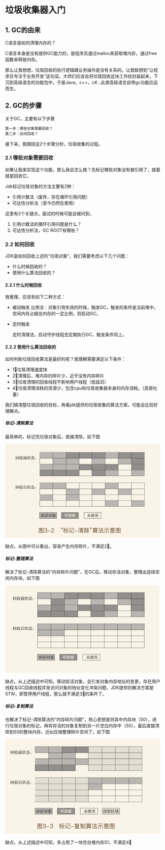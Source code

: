 # 垃圾收集器入门

## 1. GC的由来

C语言是如何清理内存的？

C语言本身是没有提供GC能力的，是程序员通过malloc来获取堆内存，通过free函数来释放内存。

那么让我想想，垃圾回收的执行逻辑跟业务操作是没有关系的。让我联想到“让程序员专注于业务开发“这句话，大师们应该会将垃圾回收这块工作给封装起来，下沉到高级语言的功能包中，于是Java，c++，c#...此类高级语言自带gc功能应运而生。

## 2. GC的步骤

关于GC，主要有以下步骤

```tex
第一步：哪些对象需要回收？
第二步：如何回收？
```

接下来，我围绕这2个步骤分析，垃圾收集的过程。

### 2.1 哪些对象需要回收

 如果让我来实现这个功能，那么我会怎么做？先标记哪些对象没有被引用了，接着就是回收它。

Jdk标记垃圾对象的方法主要有2种：

- 引用计数法（废弃，存在循环引用问题）
- 可达性分析法（至今仍然在使用）

这里有2个关键点，面试的时候可能会被问到，

1. 引用计数法的循环引用问题是什么？
2. 可达性分析法，GC ROOT有哪些？



### 2.2 如何回收

JDK是如何回收上述的“垃圾对象”，我们需要考虑以下几个问题：

- 什么时候回收的？
- 使用什么算法回收的？

#### 2.2.1 什么时候回收

我推理，应该有如下二种方式：

- 被动触发
  比例法：对象引用失效的时候，触发GC，触发的条件是当前堆中，空闲内存占据总内存的一定比例，则启动GC。

- 定时触发

  定时清理法，启动守护线程去定期执行GC，触发条件同上。

#### 2.2.2 使用什么算法回收的

如何判断垃圾回收算法是最好的呢？我理解需要满足以下条件：

- 1⃣️垃圾清理速度快
- 2⃣️清理后，堆内存的碎片少，近乎没有内存碎片
- 3⃣️垃圾清理的回收线程不影响用户线程（低延迟）
- 4⃣️垃圾清理消耗的资源少，包含cpu和垃圾收集器本身的内存消耗。（高吞吐量）

我们搞清楚垃圾回收的目标，再看jdk提供的垃圾收集的算法方案，可能会比较好理解点。

##### 标记-清除算法

最简单的，标记完垃圾对象后，直接清除，如下图

![标记-清除算法](https://github.com/newhcw/images/blob/master/%E6%A0%87%E8%AE%B0-%E6%B8%85%E9%99%A4.png)

缺点，从图中可以看出，容易产生内存碎片，不满足2⃣️。

##### 标记-整理算法

解决了标记-清除算法的“内存碎片问题”，在GC后，移动存活对象，整理出连续空闲内存块，如下图

![标记-整理算法](https://github.com/newhcw/images/blob/master/%E6%A0%87%E8%AE%B0-%E6%95%B4%E7%90%86.png)

缺点，从上述描述中可知，移动存活对象，会引发对象内存地址的变更，存在用户线程与GC回收线程并发访问对象的地址变化冲突问题，JDK提供的解决方案是STW，即暂停用户线程，那么就不满足3⃣️的条件了。

##### 标记-复制算法

也解决了标记-清除算法的“内存碎片问题”，核心思想是将其中内存块（S0），进行垃圾对象的标记，再将存活的对象复制到另一片空白内存中（S0），最后直接清除到S0的整块内存，近似压缩整理碎片空间了。如下图

![标记-复制算法](https://github.com/newhcw/images/blob/master/%E6%A0%87%E8%AE%B0-%E5%A4%8D%E5%88%B6.png)

缺点，从上述描述中可知，多占用了一块空白堆内存S1，不满足4⃣️

